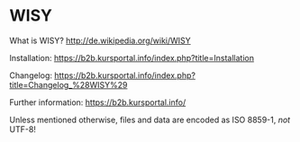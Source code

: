 WISY
====

What is WISY? http://de.wikipedia.org/wiki/WISY

Installation: https://b2b.kursportal.info/index.php?title=Installation

Changelog: https://b2b.kursportal.info/index.php?title=Changelog_%28WISY%29

Further information: https://b2b.kursportal.info/

Unless mentioned otherwise, files and data are encoded as ISO 8859-1, _not_ UTF-8!
